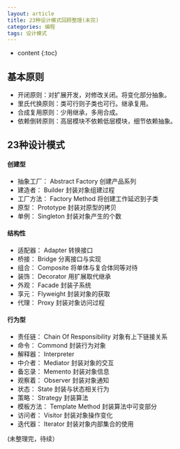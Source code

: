```yaml
---
layout: article
title: 23种设计模式回顾整理(未完)
categories: 编程
tags: 设计模式
---
```


* content
{:toc}

## 基本原则

* 开闭原则：对扩展开发，对修改关闭。将变化部分抽象。
* 里氏代换原则：类可行则子类也可行。继承复用。
* 合成复用原则：少用继承，多用合成。
* 依赖倒转原则：高层模块不依赖低层模块，细节依赖抽象。

<!--more-->

## 23种设计模式

#### 创建型

* 抽象工厂： Abstract Factory 创建产品系列
* 建造者： Builder 封装对象组建过程
* 工厂方法： Factory Method 将创建工作延迟到子类
* 原型： Prototype 封装对原型的拷贝
* 单例： Singleton 封装对象产生的个数

#### 结构性

* 适配器： Adapter 转换接口
* 桥接： Bridge 分离接口与实现
* 组合： Composite 将单体与复合体同等对待
* 装饰： Decorator 用扩展取代继承
* 外观： Facade 封装子系统
* 享元： Flyweight 封装对象的获取
* 代理： Proxy 封装对象访问过程

#### 行为型

* 责任链： Chain Of Responsibility 对象有上下链接关系
* 命令： Commond 封装行为对象
* 解释器： Interpreter
* 中介者： Mediator 封装对象的交互
* 备忘录： Memento 封装对象信息
* 观察着： Observer 封装对象通知
* 状态： State 封装与状态相关行为
* 策略： Strategy 封装算法
* 模板方法： Template Method 封装算法中可变部分
* 访问者： Visitor 封装对象操作变化
* 迭代器： Iterator 封装对象内部集合的使用

(未整理完，待续）